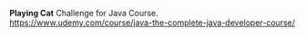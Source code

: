 **Playing Cat**
Challenge for Java Course.
https://www.udemy.com/course/java-the-complete-java-developer-course/